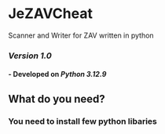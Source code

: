# JeZAVCheat
Scanner and Writer for ZAV written in python
### *Version 1.0*
#### - Developed on *Python 3.12.9*

## What do you need?
### You need to install few python libaries
